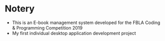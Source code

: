 # Notery
- This is an E-book management system developed for the FBLA Coding & Programming Competition 2019
- My first individual desktop application development project 
